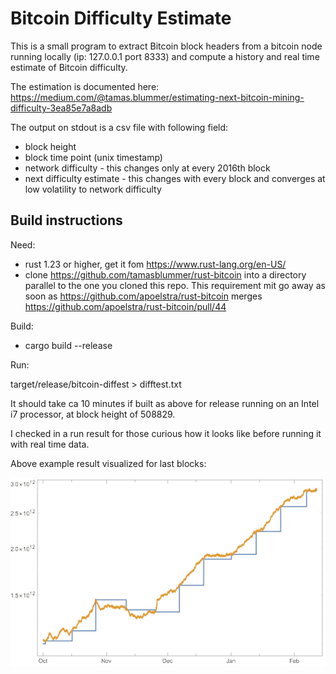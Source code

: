 # Bitcoin Difficulty Estimate

This is a small program to extract Bitcoin block headers from
a bitcoin node running locally (ip: 127.0.0.1 port 8333) and
compute a history and real time estimate of Bitcoin difficulty.

The estimation is documented here: https://medium.com/@tamas.blummer/estimating-next-bitcoin-mining-difficulty-3ea85e7a8adb

The output on stdout is a csv file with following field:
- block height
- block time point (unix timestamp)
- network difficulty - this changes only at every 2016th block
- next difficulty estimate - this changes with every block and converges at low volatility to network difficulty

## Build instructions
Need:
- rust 1.23 or higher, get it fom https://www.rust-lang.org/en-US/
- clone https://github.com/tamasblummer/rust-bitcoin into a directory parallel to the one you cloned this repo. This requirement mit go away as soon as https://github.com/apoelstra/rust-bitcoin
merges https://github.com/apoelstra/rust-bitcoin/pull/44

Build:
- cargo build --release

Run:

target/release/bitcoin-diffest > difftest.txt

It should take ca 10 minutes if built as above for release running on an Intel i7 processor,
at block height of 508829.

I checked in a run result for those curious how it looks like before running it with real time data.

Above example result visualized for last blocks:

![difficulty chart](src/difficulty.png)

